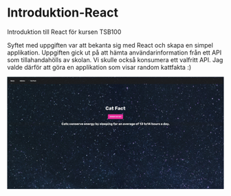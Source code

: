 # Introduktion-React
 Introduktion till React för kursen TSB100

Syftet med uppgiften var att bekanta sig med React och skapa en simpel applikation. Uppgiften gick ut på att hämta användarinformation från ett API som tillahandahölls av skolan. Vi skulle också konsumera ett valfritt API. Jag valde därför att göra en applikation som visar random kattfakta :)

![alt text](https://github.com/antabuze/Introduktion-React/blob/main/830a5d0d02429ad5e9aed0f812268220.jpg?raw=true)
